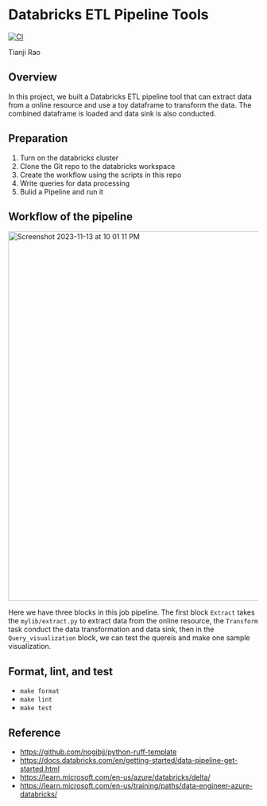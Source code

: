 # Databricks ETL Pipeline Tools
[![CI](https://github.com/nogibjj/Data_ETL_Pipeline_Databricks_TR/actions/workflows/cicd.yml/badge.svg)](https://github.com/nogibjj/Data_ETL_Pipeline_Databricks_TR/actions/workflows/cicd.yml)

Tianji Rao

 
## Overview
In this project, we built a Databricks ETL pipeline tool that can extract data from a online resource and use a toy dataframe to transform the data. The combined dataframe is loaded and data sink is also conducted. 

## Preparation 
1. Turn on the databricks cluster
2. Clone the Git repo to the databricks workspace
3. Create the workflow using the scripts in this repo
4. Write queries for data processing
5. Bulid a Pipeline and run it

## Workflow of the pipeline
<img width="742" alt="Screenshot 2023-11-13 at 10 01 11 PM" src="https://github.com/nogibjj/Complex-SQL-Query-tr/assets/104114843/3dbbff6b-24fd-4cba-a509-9291b5be88cd">

Here we have three blocks in this job pipeline. The first block `Extract` takes the `mylib/extract.py` to extract data from the online resource, the `Transform` task conduct the data transformation and data sink, then in the `Query_visualization` block, we can test the quereis and make one sample visualization. 

## Format, lint, and test
- `make format`
- `make lint`
- `make test`

## Reference
- https://github.com/nogibjj/python-ruff-template
- https://docs.databricks.com/en/getting-started/data-pipeline-get-started.html
- https://learn.microsoft.com/en-us/azure/databricks/delta/
- https://learn.microsoft.com/en-us/training/paths/data-engineer-azure-databricks/
